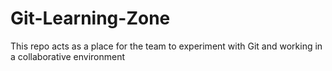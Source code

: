 # Git-Learning-Zone
This repo acts as a place for the team to experiment with Git and working in a collaborative environment
